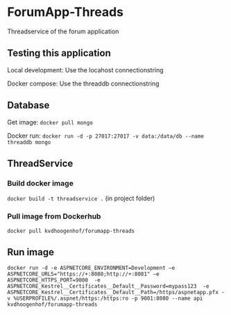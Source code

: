 # ForumApp-Threads

Threadservice of the forum application

## Testing this application

Local development: Use the locahost connectionstring

Docker compose: Use the threaddb connectionstring

## Database

Get image: ```docker pull mongo```

Docker run: ```docker run -d -p 27017:27017 -v data:/data/db --name threaddb mongo```

## ThreadService

### Build docker image

```docker build -t threadservice .``` (in project folder)

### Pull image from Dockerhub

```docker pull kvdhoogenhof/forumapp-threads```

## Run image

```docker run -d -e ASPNETCORE_ENVIRONMENT=Development –e ASPNETCORE_URLS="https://+:8080;http://+:8081" –e ASPNETCORE_HTTPS_PORT=9000  -e ASPNETCORE_Kestrel__Certificates__Default__Password=mypass123  -e ASPNETCORE_Kestrel__Certificates__Default__Path=/https/aspnetapp.pfx -v %USERPROFILE%/.aspnet/https:/https:ro -p 9001:8080 --name api kvdhoogenhof/forumapp-threads```
